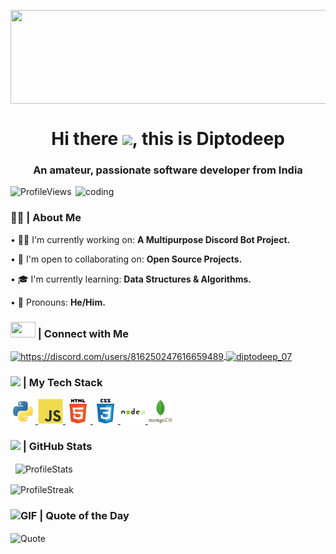 <!-- Banner -->
<img align="center"
    src="https://readme-typing-svg.demolab.com?font=Source+Code+Pro&weight=450&size=23&duration=2500&pause=1000&color=FF3C25&center=true&vCenter=true&width=450&lines=Developer+of+Nub+Bot+on+Discord;Open+Source+Enthusiast;2%2B+years+of+Coding+Experience"
    width="1000" height="150" />

<!-- Info -->
<h1 align="center"> Hi there <img src="https://github.com/TheDudeThatCode/TheDudeThatCode/blob/master/Assets/Hi.gif" width="30" />, this is Diptodeep </h1>
<h3 align="center"> An amateur, passionate software developer from India </h3>

<!-- Illustration -->
<img align="right" alt="coding" width="400" src="https://i.giphy.com/media/qgQUggAC3Pfv687qPC/giphy.webp" />

<!-- Profile Views -->
<p align="left"> 
    <img
        src="https://komarev.com/ghpvc/?username=thelegendev&label=Profile%20views&color=0e75b6&style=flat"
        alt="ProfileViews" /> 
    </p>

<!-- About Me -->
<h3 align="left"> 🙋‍♂️ | About Me </h3>
<p align="left">

• 👨‍💻 I'm currently working on: **A Multipurpose Discord Bot Project.**

• 🤝 I'm open to collaborating on: **Open Source Projects.**

• 🎓 I'm currently learning: **Data Structures & Algorithms.**

• 👤 Pronouns: **He/Him.**
</p>

<!-- Connect with Me -->
<h3 align="left"> <img src="https://github.com/TheDudeThatCode/TheDudeThatCode/blob/master/Assets/Handshake.gif" width="40" height="25"> | Connect with Me </h3>
<p align="left">
    <a href="https://discord.com/users/816250247616659489" target="blank">
        <img align="center"
            src="https://raw.githubusercontent.com/rahuldkjain/github-profile-readme-generator/master/src/images/icons/Social/discord.svg"
            alt="https://discord.com/users/816250247616659489" height="30" width="40" />
        </a>
    <a href="https://instagram.com/diptodeep_07" target="blank">
        <img align="center"
            src="https://raw.githubusercontent.com/rahuldkjain/github-profile-readme-generator/master/src/images/icons/Social/instagram.svg"
            alt="diptodeep_07" height="30" width="40" />
        </a>
</p>

<!-- My Tech Stack -->
<h3 align="left"> <img src="https://github.com/TheDudeThatCode/TheDudeThatCode/blob/master/Assets/Developer.gif" width="35" /> | My Tech Stack </h3>
<p align="left">
    <a href="https://www.python.org" target="_blank" rel="noreferrer"> 
        <img
            src="https://raw.githubusercontent.com/devicons/devicon/master/icons/python/python-original.svg"
            alt="python" width="40" height="40" /> 
        </a>
    <a href="https://developer.mozilla.org/en-US/docs/Web/JavaScript" target="_blank" rel="noreferrer"> 
        <img
            src="https://raw.githubusercontent.com/devicons/devicon/master/icons/javascript/javascript-original.svg"
            alt="javascript" width="40" height="40" /> 
        </a>
    <a href="https://www.w3.org/html/" target="_blank" rel="noreferrer"> 
        <img
            src="https://raw.githubusercontent.com/devicons/devicon/master/icons/html5/html5-original-wordmark.svg"
            alt="html5" width="40" height="40" /> 
        </a>
    <a href="https://www.w3schools.com/css/" target="_blank" rel="noreferrer"> 
        <img
            src="https://raw.githubusercontent.com/devicons/devicon/master/icons/css3/css3-original-wordmark.svg"
            alt="css3" width="40" height="40" /> 
        </a>
    <a href="https://nodejs.org" target="_blank" rel="noreferrer"> 
        <img
            src="https://raw.githubusercontent.com/devicons/devicon/master/icons/nodejs/nodejs-original-wordmark.svg"
            alt="nodejs" width="40" height="40" />
        </a>
    <a href="https://www.mongodb.com/" target="_blank" rel="noreferrer"> 
        <img
            src="https://raw.githubusercontent.com/devicons/devicon/master/icons/mongodb/mongodb-original-wordmark.svg"
            alt="mongodb" width="40" height="40" /> 
        </a>
</p>

<!-- GitHub Stats -->
<h3 align="left"> <img src='https://raw.githubusercontent.com/gist/theAdityaNVS/f5b585d1082da2dffffea32434f37956/raw/7f9552d0a179b4f84059259fa878199e369b069c/GitHub-logo.gif' width='30' /> | GitHub Stats </h3>
<p align="left">
<p>&nbsp;
    <img align="center"
        src="https://github-readme-stats.vercel.app/api?username=TheLegenDev&theme=onedark&hide_border=true&include_all_commits=false&count_private=false"
        alt="ProfileStats" />
    </p>
<p><img align="center"
        src="https://github-readme-streak-stats.herokuapp.com/?user=TheLegenDev&theme=onedark&hide_border=true"
        alt="ProfileStreak" />
    </p>
</p>

<!-- Quote of the Day -->
<h3 align="left"> <img alt="GIF" src="https://github.com/TheDudeThatCode/TheDudeThatCode/blob/master/Assets/hmm.gif" width="20" /> | Quote of the Day </h3>
<p align="left">
<p>
    <img align="center" src="https://quotes-github-readme.vercel.app/api?type=horizontal&theme=gruvbox"
        alt="Quote" />
    </p>
</p>
